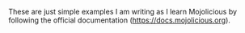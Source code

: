 These are just simple examples I am writing as I learn Mojolicious by following the official documentation (https://docs.mojolicious.org).
